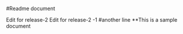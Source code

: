 #Readme document

Edit for release-2
Edit for release-2 -1 
#another line
**This is a sample document
